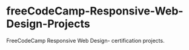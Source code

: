 # freeCodeCamp-Responsive-Web-Design-Projects

FreeCodeCamp Responsive Web Design- certification projects. 
